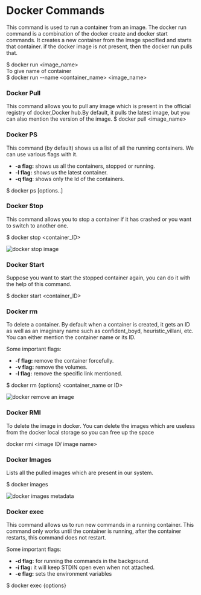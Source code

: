 # Docker Commands

This command is used to run a container from an image. The docker run command is a combination of the docker create and docker start commands. It creates a new container from the image specified and starts that container. if the docker image is not present, then the docker run pulls that.

$ docker run <image_name>  
To give name of container  
$ docker run --name <container_name> <image_name>

### **Docker Pull**
This command allows you to pull any image which is present in the official registry of docker,Docker hub.By default, it pulls the latest image, but you can also mention the version of the image.
$ docker pull <image_name>

### **Docker PS**
This command (by default) shows us a list of all the running containers. We can use various flags with it.

-   **-a flag:** shows us all the containers, stopped or running.
-   **-l flag:** shows us the latest container.
-   **-q flag**: shows only the Id of the containers.

$ docker ps [options..]

### **Docker Stop**
This command allows you to stop a container if it has crashed or you want to switch to another one.

$ docker stop <container_ID>  
  
  
  

![docker stop image](https://media.geeksforgeeks.org/wp-content/uploads/20220927093854/dockerstop.png)

### ****Docker Start****

Suppose you want to start the stopped container again, you can do it with the help of this command.

$ docker start <container_ID>  
  
  
  

### ****Docker rm****

To delete a container. By default when a container is created, it gets an ID as well as an imaginary name such as confident_boyd, heuristic_villani, etc. You can either mention the container name or its ID.

Some important flags:

-   ****-f flag:**** remove the container forcefully.
-   ****-v flag:**** remove the volumes.
-   ****-l flag:**** remove the specific link mentioned.

$ docker rm {options} <container_name or ID>  
  
  
  

![docker remove an image](https://media.geeksforgeeks.org/wp-content/uploads/20220927102325/dockerrm.png)

### Docker RMI

To delete the image in docker. You can delete the images which are useless from the docker local storage so you can free up the space

docker rmi <image ID/ image name>  
  
  
  

### ****Docker Images****

Lists all the pulled images which are present in our system.

$ docker images  
  
  
  

![docker images metadata](https://media.geeksforgeeks.org/wp-content/uploads/20220927100836/dockerimages.png)

### ****Docker exec****

This command allows us to run new commands in a running container. This command only works until the container is running, after the container restarts, this command does not restart.

Some important flags:

-   ****-d flag:**** for running the commands in the background.
-   ****-i flag:**** it will keep STDIN open even when not attached.
-   ****-e flag:**** sets the environment variables

$ docker exec {options}
<!--stackedit_data:
eyJoaXN0b3J5IjpbMTM3NDMxNzc5NSwyMTQwOTAxNjk3LC04MT
k5NzIxNDksLTYwOTE2MjY3MCwtNzU5NTIxMDU4LC02Njk5MjA5
MjAsMjQyMDUzNTMxLC0xMzM4MDU5NzcsLTE5MTM1Mjg1MjMsLT
gzOTI4MTMxNSw2NjczMjM3ODAsLTk4NTA2NzI5NiwxODgwNTIx
MTM4LDEwMjIxNzUwNTcsMTAxMzY1MjAyOSwxODIzNDA1NzUyLC
01NTQ0ODU4NzUsMzk5NzEzMTEyLC0xMTkyNzQxNDQ1LC04MTEy
ODg1NjldfQ==
-->